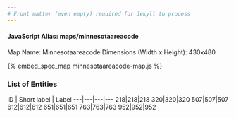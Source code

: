 ```yaml
---
# Front matter (even empty) required for Jekyll to process
---
```


#### JavaScript Alias: maps/minnesotaareacode

Map Name: Minnesotaareacode
Dimensions (Width x Height): 430x480



{% embed_spec_map minnesotaareacode-map.js %}

### List of Entities

ID | Short label | Label
---|---|---|---
218|218|218
320|320|320
507|507|507
612|612|612
651|651|651
763|763|763
952|952|952


